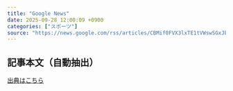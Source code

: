```yaml
---
title: "Google News"
date: 2025-09-28 12:00:09 +0900
categories: ["スポーツ"]
source: "https://news.google.com/rss/articles/CBMif0FVX3lxTE1tVWswSGxJblBsSzdmNUhFOUNSSzZKMmxoVjEwTHE5UzA2bElaUVBpVFZGdXFFak5IYXVSX1RIcmQ0ajZWQ25yQUU5SF9URGVRa01nUEpZbHp3VkZ4TzRGQjh1OFJzeHdZMHdMajlEOUw5cjRKV2c4RkYwbWpxUWM?oc=5"
---
```


## 記事本文（自動抽出）
<body class="y0K44d EA71Tc" id="readabilityBody"></body>

[出典はこちら](https://news.google.com/rss/articles/CBMif0FVX3lxTE1tVWswSGxJblBsSzdmNUhFOUNSSzZKMmxoVjEwTHE5UzA2bElaUVBpVFZGdXFFak5IYXVSX1RIcmQ0ajZWQ25yQUU5SF9URGVRa01nUEpZbHp3VkZ4TzRGQjh1OFJzeHdZMHdMajlEOUw5cjRKV2c4RkYwbWpxUWM?oc=5)
